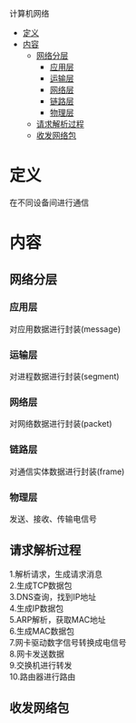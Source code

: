 计算机网络
- [定义](#定义)
- [内容](#内容)
  - [网络分层](#网络分层)
    - [应用层](#应用层)
    - [运输层](#运输层)
    - [网络层](#网络层)
    - [链路层](#链路层)
    - [物理层](#物理层)
  - [请求解析过程](#请求解析过程)
  - [收发网络包](#收发网络包)

# 定义 #
在不同设备间进行通信

# 内容 #
## 网络分层 ##
### 应用层 ###
对应用数据进行封装(message)

### 运输层 ###
对进程数据进行封装(segment)

### 网络层 ###
对网络数据进行封装(packet)

### 链路层 ###
对通信实体数据进行封装(frame)

### 物理层 ###
发送、接收、传输电信号

## 请求解析过程 ##
1.解析请求，生成请求消息  
2.生成TCP数据包  
3.DNS查询，找到IP地址  
4.生成IP数据包  
5.ARP解析，获取MAC地址    
6.生成MAC数据包  
7.网卡驱动数字信号转换成电信号  
8.网卡发送数据  
9.交换机进行转发  
10.路由器进行路由  

## 收发网络包 ##